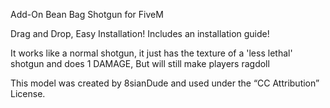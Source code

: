 Add-On Bean Bag Shotgun for FiveM

Drag and Drop, Easy Installation!
Includes an installation guide!

It works like a normal shotgun, it just has the texture of a 'less lethal' shotgun and does 1 DAMAGE, But will still make players ragdoll

This model was created by 8sianDude and used under the “CC Attribution” License.
